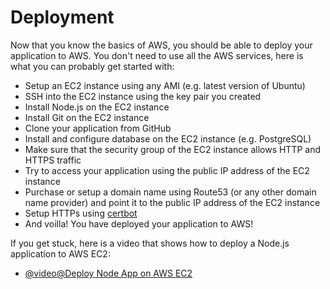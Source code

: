 # Deployment

Now that you know the basics of AWS, you should be able to deploy your application to AWS. You don't need to use all the AWS services, here is what you can probably get started with:

- Setup an EC2 instance using any AMI (e.g. latest version of Ubuntu)
- SSH into the EC2 instance using the key pair you created
- Install Node.js on the EC2 instance
- Install Git on the EC2 instance
- Clone your application from GitHub
- Install and configure database on the EC2 instance (e.g. PostgreSQL)
- Make sure that the security group of the EC2 instance allows HTTP and HTTPS traffic
- Try to access your application using the public IP address of the EC2 instance
- Purchase or setup a domain name using Route53 (or any other domain name provider) and point it to the public IP address of the EC2 instance
- Setup HTTPs using [certbot](https://roadmap.sh/guides/setup-and-auto-renew-ssl-certificates)
- And voilla! You have deployed your application to AWS!

If you get stuck, here is a video that shows how to deploy a Node.js application to AWS EC2: 

- [@video@Deploy Node App on AWS EC2](https://youtu.be/oHAQ3TzUTro)
